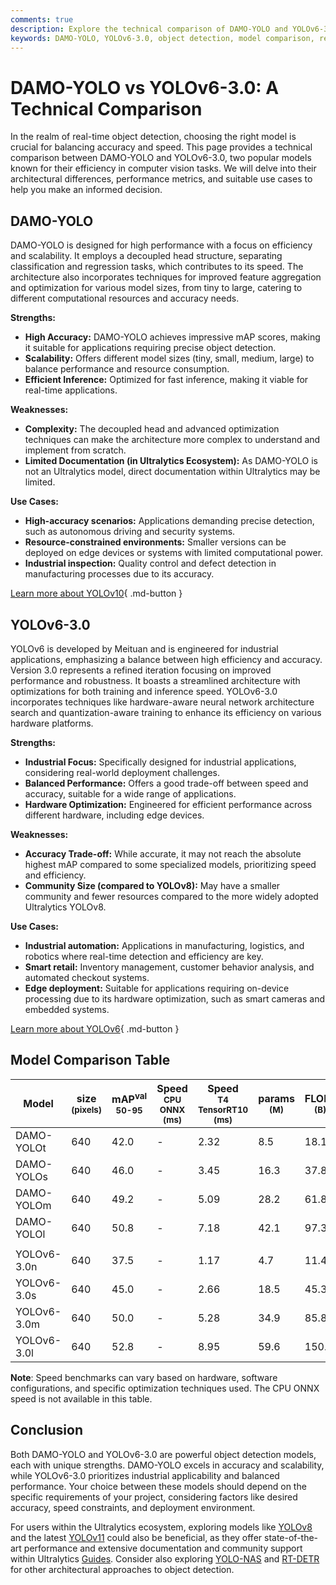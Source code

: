 ```yaml
---
comments: true
description: Explore the technical comparison of DAMO-YOLO and YOLOv6-3.0, analyzing accuracy, speed, architecture, and use cases in real-time object detection.
keywords: DAMO-YOLO, YOLOv6-3.0, object detection, model comparison, real-time AI, computer vision, Ultralytics, efficiency, accuracy
---
```


# DAMO-YOLO vs YOLOv6-3.0: A Technical Comparison

<script async src="https://cdn.jsdelivr.net/npm/chart.js@3.9.1/dist/chart.min.js"></script>
<script defer src="../../javascript/benchmark.js"></script>

<canvas id="modelComparisonChart" width="1024" height="400" active-models='["DAMO-YOLO", "YOLOv6-3.0"]'></canvas>

In the realm of real-time object detection, choosing the right model is crucial for balancing accuracy and speed. This page provides a technical comparison between DAMO-YOLO and YOLOv6-3.0, two popular models known for their efficiency in computer vision tasks. We will delve into their architectural differences, performance metrics, and suitable use cases to help you make an informed decision.

## DAMO-YOLO

DAMO-YOLO is designed for high performance with a focus on efficiency and scalability. It employs a decoupled head structure, separating classification and regression tasks, which contributes to its speed. The architecture also incorporates techniques for improved feature aggregation and optimization for various model sizes, from tiny to large, catering to different computational resources and accuracy needs.

**Strengths:**

- **High Accuracy:** DAMO-YOLO achieves impressive mAP scores, making it suitable for applications requiring precise object detection.
- **Scalability:** Offers different model sizes (tiny, small, medium, large) to balance performance and resource consumption.
- **Efficient Inference:** Optimized for fast inference, making it viable for real-time applications.

**Weaknesses:**

- **Complexity:** The decoupled head and advanced optimization techniques can make the architecture more complex to understand and implement from scratch.
- **Limited Documentation (in Ultralytics Ecosystem):** As DAMO-YOLO is not an Ultralytics model, direct documentation within Ultralytics may be limited.

**Use Cases:**

- **High-accuracy scenarios:** Applications demanding precise detection, such as autonomous driving and security systems.
- **Resource-constrained environments:** Smaller versions can be deployed on edge devices or systems with limited computational power.
- **Industrial inspection:** Quality control and defect detection in manufacturing processes due to its accuracy.

[Learn more about YOLOv10](https://docs.ultralytics.com/models/yolov10/){ .md-button }

## YOLOv6-3.0

YOLOv6 is developed by Meituan and is engineered for industrial applications, emphasizing a balance between high efficiency and accuracy. Version 3.0 represents a refined iteration focusing on improved performance and robustness. It boasts a streamlined architecture with optimizations for both training and inference speed. YOLOv6-3.0 incorporates techniques like hardware-aware neural network architecture search and quantization-aware training to enhance its efficiency on various hardware platforms.

**Strengths:**

- **Industrial Focus:** Specifically designed for industrial applications, considering real-world deployment challenges.
- **Balanced Performance:** Offers a good trade-off between speed and accuracy, suitable for a wide range of applications.
- **Hardware Optimization:** Engineered for efficient performance across different hardware, including edge devices.

**Weaknesses:**

- **Accuracy Trade-off:** While accurate, it may not reach the absolute highest mAP compared to some specialized models, prioritizing speed and efficiency.
- **Community Size (compared to YOLOv8):** May have a smaller community and fewer resources compared to the more widely adopted Ultralytics YOLOv8.

**Use Cases:**

- **Industrial automation:** Applications in manufacturing, logistics, and robotics where real-time detection and efficiency are key.
- **Smart retail:** Inventory management, customer behavior analysis, and automated checkout systems.
- **Edge deployment:** Suitable for applications requiring on-device processing due to its hardware optimization, such as smart cameras and embedded systems.

[Learn more about YOLOv6](https://docs.ultralytics.com/models/yolov6/){ .md-button }

## Model Comparison Table

| Model       | size<br><sup>(pixels) | mAP<sup>val<br>50-95 | Speed<br><sup>CPU ONNX<br>(ms) | Speed<br><sup>T4 TensorRT10<br>(ms) | params<br><sup>(M) | FLOPs<br><sup>(B) |
| ----------- | --------------------- | -------------------- | ------------------------------ | ----------------------------------- | ------------------ | ----------------- |
| DAMO-YOLOt  | 640                   | 42.0                 | -                              | 2.32                                | 8.5                | 18.1              |
| DAMO-YOLOs  | 640                   | 46.0                 | -                              | 3.45                                | 16.3               | 37.8              |
| DAMO-YOLOm  | 640                   | 49.2                 | -                              | 5.09                                | 28.2               | 61.8              |
| DAMO-YOLOl  | 640                   | 50.8                 | -                              | 7.18                                | 42.1               | 97.3              |
|             |                       |                      |                                |                                     |                    |                   |
| YOLOv6-3.0n | 640                   | 37.5                 | -                              | 1.17                                | 4.7                | 11.4              |
| YOLOv6-3.0s | 640                   | 45.0                 | -                              | 2.66                                | 18.5               | 45.3              |
| YOLOv6-3.0m | 640                   | 50.0                 | -                              | 5.28                                | 34.9               | 85.8              |
| YOLOv6-3.0l | 640                   | 52.8                 | -                              | 8.95                                | 59.6               | 150.7             |

**Note**: Speed benchmarks can vary based on hardware, software configurations, and specific optimization techniques used. The CPU ONNX speed is not available in this table.

## Conclusion

Both DAMO-YOLO and YOLOv6-3.0 are powerful object detection models, each with unique strengths. DAMO-YOLO excels in accuracy and scalability, while YOLOv6-3.0 prioritizes industrial applicability and balanced performance. Your choice between these models should depend on the specific requirements of your project, considering factors like desired accuracy, speed constraints, and deployment environment.

For users within the Ultralytics ecosystem, exploring models like [YOLOv8](https://docs.ultralytics.com/models/yolov8/) and the latest [YOLOv11](https://docs.ultralytics.com/models/yolo11/) could also be beneficial, as they offer state-of-the-art performance and extensive documentation and community support within Ultralytics [Guides](https://docs.ultralytics.com/guides/). Consider also exploring [YOLO-NAS](https://docs.ultralytics.com/models/yolo-nas/) and [RT-DETR](https://docs.ultralytics.com/models/rtdetr/) for other architectural approaches to object detection.
